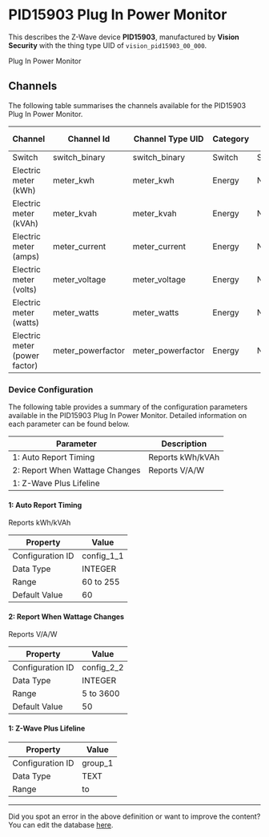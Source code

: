 
# PID15903 Plug In Power Monitor

This describes the Z-Wave device **PID15903**, manufactured by **Vision Security** with the thing type UID of ```vision_pid15903_00_000```. 

Plug In Power Monitor

## Channels
The following table summarises the channels available for the PID15903 Plug In Power Monitor.

| Channel | Channel Id | Channel Type UID | Category | Item Type |
|---------|------------|------------------|----------|-----------|
| Switch | switch_binary | switch_binary | Switch | Switch |
| Electric meter (kWh) | meter_kwh | meter_kwh | Energy | Number |
| Electric meter (kVAh) | meter_kvah | meter_kvah | Energy | Number |
| Electric meter (amps) | meter_current | meter_current | Energy | Number |
| Electric meter (volts) | meter_voltage | meter_voltage | Energy | Number |
| Electric meter (watts) | meter_watts | meter_watts | Energy | Number |
| Electric meter (power factor) | meter_powerfactor | meter_powerfactor | Energy | Number |




### Device Configuration
The following table provides a summary of the configuration parameters available in the PID15903 Plug In Power Monitor.
Detailed information on each parameter can be found below.

| Parameter   | Description |
|-------------|-------------|
| 1: Auto Report Timing | Reports kWh/kVAh |
| 2: Report When Wattage Changes | Reports V/A/W |
| 1: Z-Wave Plus Lifeline |  |




#### 1: Auto Report Timing

Reports kWh/kVAh


| Property         | Value    |
|------------------|----------|
| Configuration ID | config_1_1 |
| Data Type        | INTEGER |
| Range | 60 to 255 |
| Default Value | 60 |






#### 2: Report When Wattage Changes

Reports V/A/W


| Property         | Value    |
|------------------|----------|
| Configuration ID | config_2_2 |
| Data Type        | INTEGER |
| Range | 5 to 3600 |
| Default Value | 50 |






#### 1: Z-Wave Plus Lifeline




| Property         | Value    |
|------------------|----------|
| Configuration ID | group_1 |
| Data Type        | TEXT |
| Range |  to  |






---

Did you spot an error in the above definition or want to improve the content?
You can edit the database [here](http://www.cd-jackson.com/index.php/zwave/zwave-device-database/zwave-device-list/devicesummary/552).

